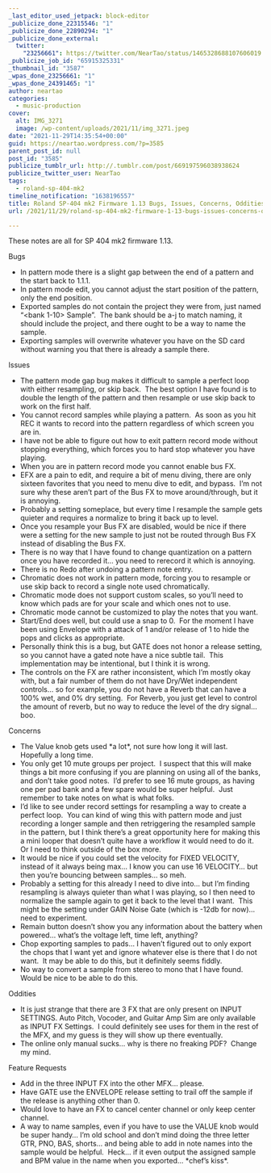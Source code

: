 ```yaml
---
_last_editor_used_jetpack: block-editor
_publicize_done_22315546: "1"
_publicize_done_22890294: "1"
_publicize_done_external:
  twitter:
    "23256661": https://twitter.com/NearTao/status/1465328688107606019
_publicize_job_id: "65915325331"
_thumbnail_id: "3587"
_wpas_done_23256661: "1"
_wpas_done_24391465: "1"
author: neartao
categories:
  - music-production
cover:
  alt: IMG_3271
  image: /wp-content/uploads/2021/11/img_3271.jpeg
date: "2021-11-29T14:35:54+00:00"
guid: https://neartao.wordpress.com/?p=3585
parent_post_id: null
post_id: "3585"
publicize_tumblr_url: http://.tumblr.com/post/669197596038938624
publicize_twitter_user: NearTao
tags:
  - roland-sp-404-mk2
timeline_notification: "1638196557"
title: Roland SP-404 mk2 Firmware 1.13 Bugs, Issues, Concerns, Oddities, and Feature Requests
url: /2021/11/29/roland-sp-404-mk2-firmware-1-13-bugs-issues-concerns-oddities-and-feature-requests/

---
```

These notes are all for SP 404 mk2 firmware 1.13.

Bugs

- In pattern mode there is a slight gap between the end of a pattern and the start back to 1.1.1.
- In pattern mode edit, you cannot adjust the start position of the pattern, only the end position.
- Exported samples do not contain the project they were from, just named “<bank 1-10> <pad> <sample name> Sample”.  The bank should be a-j to match naming, it should include the project, and there ought to be a way to name the sample.
- Exporting samples will overwrite whatever you have on the SD card without warning you that there is already a sample there.

Issues

- The pattern mode gap bug makes it difficult to sample a perfect loop with either resampling, or skip back.  The best option I have found is to double the length of the pattern and then resample or use skip back to work on the first half.
- You cannot record samples while playing a pattern.  As soon as you hit REC it wants to record into the pattern regardless of which screen you are in.
- I have not be able to figure out how to exit pattern record mode without stopping everything, which forces you to hard stop whatever you have playing.
- When you are in pattern record mode you cannot enable bus FX.
- EFX are a pain to edit, and require a bit of menu diving, there are only sixteen favorites that you need to menu dive to edit, and bypass.  I’m not sure why these aren’t part of the Bus FX to move around/through, but it is annoying.
- Probably a setting someplace, but every time I resample the sample gets quieter and requires a normalize to bring it back up to level.
- Once you resample your Bus FX are disabled, would be nice if there were a setting for the new sample to just not be routed through Bus FX instead of disabling the Bus FX.
- There is no way that I have found to change quantization on a pattern once you have recorded it… you need to rerecord it which is annoying.
- There is no Redo after undoing a pattern note entry.
- Chromatic does not work in pattern mode, forcing you to resample or use skip back to record a single note used chromatically.
- Chromatic mode does not support custom scales, so you’ll need to know which pads are for your scale and which ones not to use.
- Chromatic mode cannot be customized to play the notes that you want.
- Start/End does well, but could use a snap to 0.  For the moment I have been using Envelope with a attack of 1 and/or release of 1 to hide the pops and clicks as appropriate.
- Personally think this is a bug, but GATE does not honor a release setting, so you cannot have a gated note have a nice subtle tail.  This implementation may be intentional, but I think it is wrong.
- The controls on the FX are rather inconsistent, which I’m mostly okay with, but a fair number of them do not have Dry/Wet independent controls… so for example, you do not have a Reverb that can have a 100% wet, and 0% dry setting.  For Reverb, you just get level to control the amount of reverb, but no way to reduce the level of the dry signal… boo.

Concerns

- The Value knob gets used \*a lot\*, not sure how long it will last.  Hopefully a long time.
- You only get 10 mute groups per project.  I suspect that this will make things a bit more confusing if you are planning on using all of the banks, and don’t take good notes.  I’d prefer to see 16 mute groups, as having one per pad bank and a few spare would be super helpful.  Just remember to take notes on what is what folks.
- I’d like to see under record settings for resampling a way to create a perfect loop.  You can kind of wing this with pattern mode and just recording a longer sample and then retriggering the resampled sample in the pattern, but I think there’s a great opportunity here for making this a mini looper that doesn’t quite have a workflow it would need to do it.  Or I need to think outside of the box more.
- It would be nice if you could set the velocity for FIXED VELOCITY, instead of it always being max… I know you can use 16 VELOCITY… but then you’re bouncing between samples… so meh.
- Probably a setting for this already I need to dive into… but I’m finding resampling is always quieter than what I was playing, so I then need to normalize the sample again to get it back to the level that I want.  This might be the setting under GAIN Noise Gate (which is -12db for now)… need to experiment.
- Remain button doesn’t show you any information about the battery when powered… what’s the voltage left, time left, anything?
- Chop exporting samples to pads… I haven’t figured out to only export the chops that I want yet and ignore whatever else is there that I do not want.  It may be able to do this, but it definitely seems fiddly.
- No way to convert a sample from stereo to mono that I have found.  Would be nice to be able to do this.

Oddities

- It is just strange that there are 3 FX that are only present on INPUT SETTINGS. Auto Pitch, Vocoder, and Guitar Amp Sim are only available as INPUT FX Settings.  I could definitely see uses for them in the rest of the MFX, and my guess is they will show up there eventually.
- The online only manual sucks… why is there no freaking PDF?  Change my mind.

Feature Requests

- Add in the three INPUT FX into the other MFX… please.
- Have GATE use the ENVELOPE release setting to trail off the sample if the release is anything other than 0.
- Would love to have an FX to cancel center channel or only keep center channel.
- A way to name samples, even if you have to use the VALUE knob would be super handy… I’m old school and don’t mind doing the three letter GTR, PNO, BAS, shorts… and being able to add in note names into the sample would be helpful.  Heck… if it even output the assigned sample and BPM value in the name when you exported… \*chef’s kiss\*.

